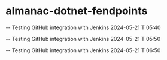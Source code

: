 # almanac-dotnet-fendpoints
 
-- Testing GitHub integration with Jenkins 2024-05-21 T 05:40

-- Testing GitHub integration with Jenkins 2024-05-21 T 05:50

-- Testing GitHub integration with Jenkins 2024-05-21 T 06:50
